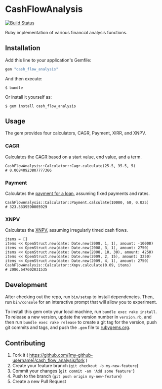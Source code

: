 # CashFlowAnalysis

[![Build Status](https://travis-ci.org/hightower/cash_flow_analysis.svg?branch=master)](https://travis-ci.org/hightower/cash_flow_analysis)

Ruby implementation of various financial analysis functions.

## Installation

Add this line to your application's Gemfile:

```ruby
gem "cash_flow_analysis"
```

And then execute:

    $ bundle

Or install it yourself as:

    $ gem install cash_flow_analysis

## Usage

The gem provides four calculators, CAGR, Payment, XIRR, and XNPV.

### CAGR

Calculates the [CAGR](http://en.wikipedia.org/wiki/Compound_annual_growth_rate) based on a start value, end value, and a term.

```
CashFlowAnalysis::Calculator::Cagr.calculate(25.5, 35.5, 5)
# 0.06840923807777366
```

### Payment

Calculates the [payment for a loan](http://en.wikipedia.org/wiki/Mortgage_calculator), assuming fixed payments and rates.

```
CashFlowAnalysis::Calculator::Payment.calculate(10000, 60, 0.025)
# 323.5339590005929
```

### XNPV

Calculates the [XNPV](http://en.wikipedia.org/wiki/Net_present_value), assuming irregularly timed cash flows.

```
items = []
items << OpenStruct.new(date: Date.new(2008, 1, 1), amount: -10000)
items << OpenStruct.new(date: Date.new(2008, 3, 1), amount: 2750)
items << OpenStruct.new(date: Date.new(2008, 10, 30), amount: 4250)
items << OpenStruct.new(date: Date.new(2009, 2, 15), amount: 3250)
items << OpenStruct.new(date: Date.new(2009, 4, 1), amount: 2750)
CashFlowAnalysis::Calculator::Xnpv.calculate(0.09, items)
# 2086.647602031535
```

## Development

After checking out the repo, run `bin/setup` to install dependencies. Then, run `bin/console` for an interactive prompt that will allow you to experiment.

To install this gem onto your local machine, run `bundle exec rake install`. To release a new version, update the version number in `version.rb`, and then run `bundle exec rake release` to create a git tag for the version, push git commits and tags, and push the `.gem` file to [rubygems.org](https://rubygems.org).

## Contributing

1. Fork it ( https://github.com/[my-github-username]/cash_flow_analysis/fork )
2. Create your feature branch (`git checkout -b my-new-feature`)
3. Commit your changes (`git commit -am 'Add some feature'`)
4. Push to the branch (`git push origin my-new-feature`)
5. Create a new Pull Request
